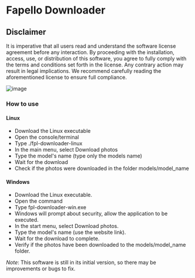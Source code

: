 # Fapello Downloader

## Disclaimer
It is imperative that all users read and understand the software license agreement before any interaction. 
By proceeding with the installation, access, use, or distribution of this software, you agree to fully comply with the terms and conditions set forth in the license. 
Any contrary action may result in legal implications. We recommend carefully reading the aforementioned license to ensure full compliance.

![image](https://github.com/craftsmanapps/fpl-downloader-light-exec/assets/160058239/277240f4-06cd-4c74-b83e-b1bbc1ea4152)

### How to use
#### Linux
- Download the Linux executable
- Open the console/terminal
- Type ./fpl-downloader-linux
- In the main menu, select Download photos
- Type the model's name (type only the models name)
- Wait for the download
- Check if the photos were downloaded in the folder models/model_name

#### Windows
- Download the Linux executable.
- Open the command
- Type fpl-downloader-win.exe
- Windows will prompt about security, allow the application to be executed.
- In the start menu, select Download photos.
- Type the model's name (use the website link).
- Wait for the download to complete.
- Verify if the photos have been downloaded to the models/model_name folder.

*Note*: This software is still in its initial version, so there may be improvements or bugs to fix.
